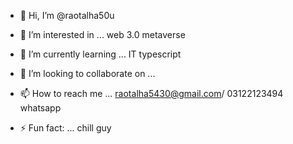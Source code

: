 - 👋 Hi, I’m @raotalha50u
- 👀 I’m interested in ... web 3.0 metaverse
- 🌱 I’m currently learning ... IT typescript 
- 💞️ I’m looking to collaborate on ... 
- 📫 How to reach me ... raotalha5430@gmail.com/ 03122123494 whatsapp
  
- ⚡ Fun fact: ... chill guy 

<!---
raotalha50u/raotalha50u is a ✨ special ✨ repository because its `README.md` (this file) appears on your GitHub profile.
You can click the Preview link to take a look at your changes.
--->
